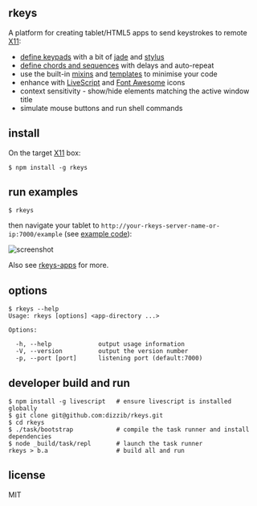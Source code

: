 ## rkeys

A platform for creating tablet/HTML5 apps to send keystrokes to remote [X11]:

- [define keypads](./site/app) with a bit of [jade] and [stylus]
- [define chords and sequences](./site/app/example.yaml) with delays and auto-repeat
- use the built-in [mixins](./site/ui/mixin) and [templates](./site/ui/template) to minimise your code
- enhance with [LiveScript] and [Font Awesome][fa] icons
- context sensitivity - show/hide elements matching the active window title
- simulate mouse buttons and run shell commands

## install

On the target [X11] box:

    $ npm install -g rkeys

## run examples

    $ rkeys

then navigate your tablet to `http://your-rkeys-server-name-or-ip:7000/example`
(see [example code](./site/app)):

![screenshot](http://dizzib.github.io/rkeys/example.png)

Also see [rkeys-apps](https://github.com/dizzib/rkeys-apps) for more.

## options

    $ rkeys --help
    Usage: rkeys [options] <app-directory ...>

    Options:

      -h, --help             output usage information
      -V, --version          output the version number
      -p, --port [port]      listening port (default:7000)

## developer build and run

    $ npm install -g livescript   # ensure livescript is installed globally
    $ git clone git@github.com:dizzib/rkeys.git
    $ cd rkeys
    $ ./task/bootstrap            # compile the task runner and install dependencies
    $ node _build/task/repl       # launch the task runner
    rkeys > b.a                   # build all and run

## license

MIT

[Express]: http://expressjs.com
[chords]: https://en.wikipedia.org/wiki/Chorded_keyboard
[fa]: http://fortawesome.github.io/Font-Awesome/
[jade]: http://jade-lang.com
[LiveScript]: http://livescript.net
[node.js]: http://nodejs.org
[stylus]: https://learnboost.github.io/stylus
[X11]: https://en.wikipedia.org/wiki/X_Window_System
[YAML]: https://en.wikipedia.org/wiki/YAML
